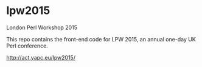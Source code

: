 # lpw2015
London Perl Workshop 2015

This repo contains the front-end code for LPW 2015, an annual one-day UK Perl conference.

http://act.yapc.eu/lpw2015/
